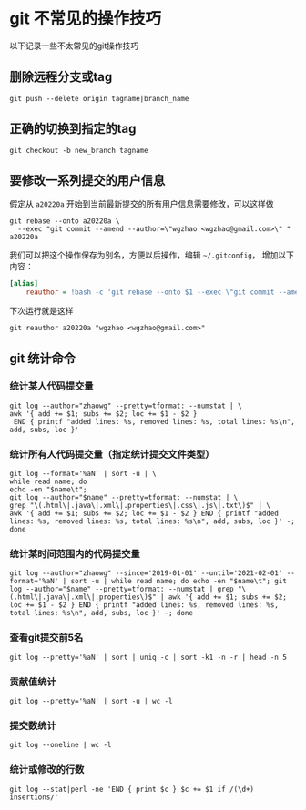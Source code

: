 # git 不常见的操作技巧

以下记录一些不太常见的git操作技巧

## 删除远程分支或tag

```shell
git push --delete origin tagname|branch_name
```

## 正确的切换到指定的tag

```shell
git checkout -b new_branch tagname
```

## 要修改一系列提交的用户信息

假定从 `a20220a` 开始到当前最新提交的所有用户信息需要修改，可以这样做

```shell
git rebase --onto a20220a \
  --exec "git commit --amend --author=\"wgzhao <wgzhao@gmail.com>\" " a20220a
```

我们可以把这个操作保存为别名，方便以后操作，编辑 `~/.gitconfig`， 增加以下内容：

```ini
[alias]
    reauthor = !bash -c 'git rebase --onto $1 --exec \"git commit --amend --author=$2\" $1' --
```

下次运行就是这样

```shell
git reauthor a20220a "wgzhao <wgzhao@gmail.com>"
```

## git 统计命令

### 统计某人代码提交量

```shell
git log --author="zhaowg" --pretty=tformat: --numstat | \
awk '{ add += $1; subs += $2; loc += $1 - $2 }
 END { printf "added lines: %s, removed lines: %s, total lines: %s\n", add, subs, loc }' -
```

### 统计所有人代码提交量（指定统计提交文件类型）

```shell
git log --format='%aN' | sort -u | \
while read name; do
echo -en "$name\t";
git log --author="$name" --pretty=tformat: --numstat | \
grep "\(.html\|.java\|.xml\|.properties\|.css\|.js\|.txt\)$" | \ 
awk '{ add += $1; subs += $2; loc += $1 - $2 } END { printf "added lines: %s, removed lines: %s, total lines: %s\n", add, subs, loc }' -; 
done
```

### 统计某时间范围内的代码提交量

```shell
git log --author="zhaowg" --since='2019-01-01' --until='2021-02-01' --format='%aN' | sort -u | while read name; do echo -en "$name\t"; git log --author="$name" --pretty=tformat: --numstat | grep "\(.html\|.java\|.xml\|.properties\)$" | awk '{ add += $1; subs += $2; loc += $1 - $2 } END { printf "added lines: %s, removed lines: %s, total lines: %s\n", add, subs, loc }' -; done
```

### 查看git提交前5名

```shell
git log --pretty='%aN' | sort | uniq -c | sort -k1 -n -r | head -n 5
```

### 贡献值统计

```shell
git log --pretty='%aN' | sort -u | wc -l
```

### 提交数统计

```shell
git log --oneline | wc -l
```

### 统计或修改的行数

```shell
git log --stat|perl -ne 'END { print $c } $c += $1 if /(\d+) insertions/'
```